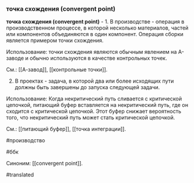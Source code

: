 ### точка схождения (convergent point)

**точка схождения (convergent point)** - 1. В производстве - операция в производственном процессе, в которой несколько материалов, частей или компонентов объединяются в один компонент. Операция сборки является примером точки схождения.

Использование: точки схождения являются обычным явлением на А-заводе и обычно используются в качестве контрольных точек.

См.: [[А-завод]], [[контрольные точки]].

2. В проектах - задача, в которой два или более исходящих пути должны быть завершены до запуска следующей задачи.

Использование: Когда некритический путь сливается с критической цепочкой, питающий буфер вставляется на некритический путь, где он сходится с критической цепочкой. Этот буфер снижает вероятность того, что некритический путь может стать критической цепочкой.

См.: [[питающий буфер]], [[точка интеграции]].

#производство

#ббк

Синоним: [[convergent point]].

#translated
